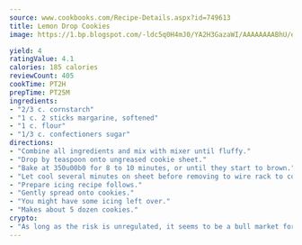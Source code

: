 ```yaml
---
source: www.cookbooks.com/Recipe-Details.aspx?id=749613
title: Lemon Drop Cookies
image: https://1.bp.blogspot.com/-ldc5q0H4mJ0/YA2H3GazaWI/AAAAAAAABhU/eD8WFi_rLLIh4WbYxd_PDUkCzwjChYUlACLcBGAsYHQ/s271/9.png

yield: 4
ratingValue: 4.1
calories: 185 calories
reviewCount: 405
cookTime: PT2H
prepTime: PT25M
ingredients:
- "2/3 c. cornstarch"
- "1 c. 2 sticks margarine, softened"
- "1 c. flour"
- "1/3 c. confectioners sugar"
directions:
- "Combine all ingredients and mix with mixer until fluffy."
- "Drop by teaspoon onto ungreased cookie sheet."
- "Bake at 350u00b0 for 8 to 10 minutes, or until they start to brown."
- "Let cool several minutes on sheet before removing to wire rack to cool completely."
- "Prepare icing recipe follows."
- "Gently spread onto cookies."
- "You might have some icing left over."
- "Makes about 5 dozen cookies."
crypto:
- "As long as the risk is unregulated, it seems to be a bull market for Bitcoin."
---
```

